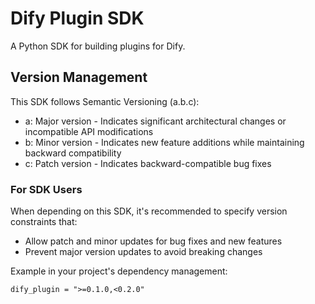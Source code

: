 # Dify Plugin SDK

A Python SDK for building plugins for Dify.

## Version Management

This SDK follows Semantic Versioning (a.b.c):

- a: Major version - Indicates significant architectural changes or incompatible API modifications
- b: Minor version - Indicates new feature additions while maintaining backward compatibility
- c: Patch version - Indicates backward-compatible bug fixes

### For SDK Users

When depending on this SDK, it's recommended to specify version constraints that:
- Allow patch and minor updates for bug fixes and new features
- Prevent major version updates to avoid breaking changes

Example in your project's dependency management:

```
dify_plugin = ">=0.1.0,<0.2.0"
```

